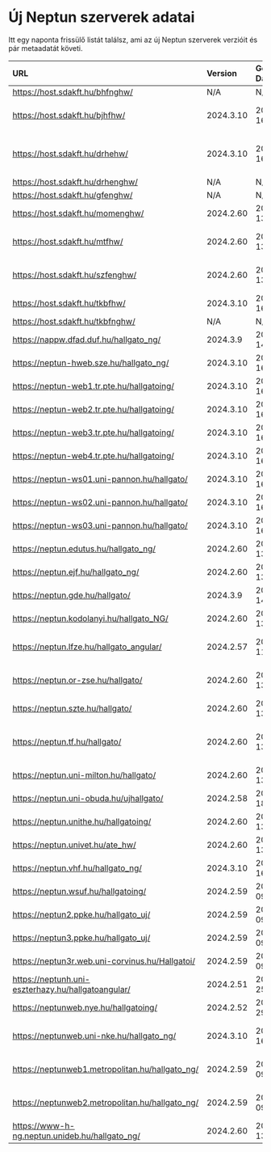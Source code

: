# Új Neptun szerverek adatai

Itt egy naponta frissülő listát találsz, ami az új Neptun szerverek verzióit és pár metaadatát követi.

| URL                                                | Version   | Generation Date     | Organization Name                             | Captcha Required |
|:-------------------------------------------------|:--------|:------------------|:--------------------------------------------|:---------------|
| https://host.sdakft.hu/bhfnghw/                    | N/A       | N/A                 | N/A                                           | N/A              |
| https://host.sdakft.hu/bjhfhw/                     | 2024.3.10 | 2025-01-16T13:35:52 | Brenner János Hittudományi Főiskola           | 3                |
| https://host.sdakft.hu/drhehw/                     | 2024.3.10 | 2025-01-16T13:35:52 | Debreceni Református Hittudományi Egyetem     | 3                |
| https://host.sdakft.hu/drhenghw/                   | N/A       | N/A                 | N/A                                           | N/A              |
| https://host.sdakft.hu/gfenghw/                    | N/A       | N/A                 | N/A                                           | N/A              |
| https://host.sdakft.hu/momenghw/                   | 2024.2.60 | 2025-01-13T08:14:13 | Moholy-Nagy Művészeti Egyetem                 | 3                |
| https://host.sdakft.hu/mtfhw/                      | 2024.2.60 | 2025-01-13T08:14:13 | Magyar Táncművészeti Egyetem                  | 3                |
| https://host.sdakft.hu/szfenghw/                   | 2024.2.60 | 2025-01-13T08:14:13 | Színház- és Filmművészeti Egyetem             | 3                |
| https://host.sdakft.hu/tkbfhw/                     | 2024.3.10 | 2025-01-16T13:35:52 | A Tan Kapuja Buddhista Főiskola               | 3                |
| https://host.sdakft.hu/tkbfnghw/                   | N/A       | N/A                 | N/A                                           | N/A              |
| https://nappw.dfad.duf.hu/hallgato_ng/             | 2024.3.9  | 2025-01-14T13:33:47 | Dunaújvárosi Egyetem                          | 3                |
| https://neptun-hweb.sze.hu/hallgato_ng/            | 2024.3.10 | 2025-01-16T13:35:52 | Széchenyi István Egyetem                      | 3                |
| https://neptun-web1.tr.pte.hu/hallgatoing/         | 2024.3.10 | 2025-01-16T13:35:52 | Pécsi Tudományegyetem                         | 3                |
| https://neptun-web2.tr.pte.hu/hallgatoing/         | 2024.3.10 | 2025-01-16T13:35:52 | Pécsi Tudományegyetem                         | 3                |
| https://neptun-web3.tr.pte.hu/hallgatoing/         | 2024.3.10 | 2025-01-16T13:35:52 | Pécsi Tudományegyetem                         | 3                |
| https://neptun-web4.tr.pte.hu/hallgatoing/         | 2024.3.10 | 2025-01-16T13:35:52 | Pécsi Tudományegyetem                         | 3                |
| https://neptun-ws01.uni-pannon.hu/hallgato/        | 2024.3.10 | 2025-01-16T13:35:52 | Pannon Egyetem                                | 3                |
| https://neptun-ws02.uni-pannon.hu/hallgato/        | 2024.3.10 | 2025-01-16T13:35:52 | Pannon Egyetem                                | 3                |
| https://neptun-ws03.uni-pannon.hu/hallgato/        | 2024.3.10 | 2025-01-16T13:35:52 | Pannon Egyetem                                | 3                |
| https://neptun.edutus.hu/hallgato_ng/              | 2024.2.60 | 2025-01-13T08:14:13 | Edutus Egyetem                                | 3                |
| https://neptun.ejf.hu/hallgato_ng/                 | 2024.2.60 | 2025-01-13T08:14:13 | Eötvös József Főiskola                        | 3                |
| https://neptun.gde.hu/hallgato/                    | 2024.3.9  | 2025-01-14T13:33:47 | Gábor Dénes Egyetem                           | 3                |
| https://neptun.kodolanyi.hu/hallgato_NG/           | 2024.2.60 | 2025-01-13T08:14:13 | Kodolányi János Egyetem                       | 1                |
| https://neptun.lfze.hu/hallgato_angular/           | 2024.2.57 | 2024-12-11T15:23:02 | Liszt Ferenc Zeneművészeti Egyetem            | 3                |
| https://neptun.or-zse.hu/hallgato/                 | 2024.2.60 | 2025-01-13T08:14:13 | Országos Rabbiképző - Zsidó Egyetem           | 3                |
| https://neptun.szte.hu/hallgato/                   | 2024.2.60 | 2025-01-13T08:14:13 | Szegedi Tudományegyetem                       | 3                |
| https://neptun.tf.hu/hallgato/                     | 2024.2.60 | 2025-01-13T08:14:13 | Magyar Testnevelési és Sporttudományi Egyetem | 3                |
| https://neptun.uni-milton.hu/hallgato/             | 2024.2.60 | 2025-01-13T08:14:13 | Milton Friedman Egyetem                       | 3                |
| https://neptun.uni-obuda.hu/ujhallgato/            | 2024.2.58 | 2024-12-18T11:10:49 | Óbudai Egyetem                                | 3                |
| https://neptun.unithe.hu/hallgatoing/              | 2024.2.60 | 2025-01-13T08:14:13 | Tokaj-Hegyalja Egyetem                        | 1                |
| https://neptun.univet.hu/ate_hw/                   | 2024.2.60 | 2025-01-13T08:14:13 | Állatorvostudományi Egyetem                   | 3                |
| https://neptun.vhf.hu/hallgato_ng/                 | 2024.3.10 | 2025-01-16T13:35:52 | Veszprémi Érseki Főiskola                     | 3                |
| https://neptun.wsuf.hu/hallgatoing/                | 2024.2.59 | 2025-01-09T09:39:10 | Wekerle Sándor Üzleti Főiskola                | 3                |
| https://neptun2.ppke.hu/hallgato_uj/               | 2024.2.59 | 2025-01-09T09:39:10 | Pázmány Péter Katolikus Egyetem               | 3                |
| https://neptun3.ppke.hu/hallgato_uj/               | 2024.2.59 | 2025-01-09T09:39:10 | Pázmány Péter Katolikus Egyetem               | 3                |
| https://neptun3r.web.uni-corvinus.hu/Hallgatoi/    | 2024.2.59 | 2025-01-09T09:39:10 | Budapesti Corvinus Egyetem                    | 3                |
| https://neptunh.uni-eszterhazy.hu/hallgatoangular/ | 2024.2.51 | 2024-11-25T09:55:03 | Eszterházy Károly Katolikus Egyetem           | 3                |
| https://neptunweb.nye.hu/hallgatoing/              | 2024.2.52 | 2024-11-29T08:56:55 | Nyíregyházi Egyetem                           | 3                |
| https://neptunweb.uni-nke.hu/hallgato_ng/          | 2024.3.10 | 2025-01-16T13:35:52 | Nemzeti Közszolgálati Egyetem                 | 3                |
| https://neptunweb1.metropolitan.hu/hallgato_ng/    | 2024.2.59 | 2025-01-09T09:39:10 | Budapesti Metropolitan Egyetem                | 3                |
| https://neptunweb2.metropolitan.hu/hallgato_ng/    | 2024.2.59 | 2025-01-09T09:39:10 | Budapesti Metropolitan Egyetem                | 3                |
| https://www-h-ng.neptun.unideb.hu/hallgato_ng/     | 2024.2.60 | 2025-01-13T08:14:13 | Debreceni Egyetem                             | 3                |